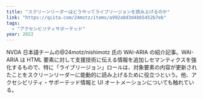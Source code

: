 ```yaml
---
title: "スクリーンリーダーはどうやってライブリージョンを読み上げるのか"
link: "https://qiita.com/24motz/items/a992a8d3d4b65452b7eb"
tags:
  - "アクセシビリティサポーテッド"
year: 2022
---
```


NVDA 日本語チームの@24motz/nishimotz 氏の WAI-ARIA の紹介記事。WAI-ARIA は HTML 要素に対して支援技術に伝える情報を追加しセマンティクスを強化するもので、特に「ライブリージョン」ロールは、対象要素の内容が更新されたことをスクリーンリーダーに能動的に読み上げるために役立つという。他、アクセシビリティ・サポーテッド情報と UI オートメーションについても触れている。
